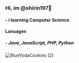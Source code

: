 ### Hi, im @shirin197👋
#### - i  learning Computer Science

#### Lanuages
##### - Java, JavaScript, PHP, Python

![BlueYodaCookies (2)](https://user-images.githubusercontent.com/73479005/114016673-5f233e80-986b-11eb-96ae-631c6f9ac93f.png)


<!--
**shirin197/shirin197** is a ✨ _special_ ✨ repository because its `README.md` (this file) appears on your GitHub profile.

Here are some ideas to get you started:

- 🔭 I’m currently working on ...
- 🌱 I’m currently learning ...
- 👯 I’m looking to collaborate on ...
- 🤔 I’m looking for help with ...
- 💬 Ask me about ...
- 📫 How to reach me: ...
- 😄 Pronouns: ...
- ⚡ Fun fact: ...
-->
